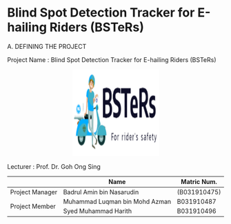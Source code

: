 # Blind Spot Detection Tracker for E-hailing Riders (BSTeRs)
A. DEFINING THE PROJECT

Project Name : Blind Spot Detection Tracker for E-hailing Riders (BSTeRs)
<p align="center">
  <img width="200" height="200" src="https://github.com/Harith98/blind-spot-detection-tracker/blob/main/logobster.png">
  <br>
</p>

Lecturer : Prof. Dr. Goh Ong Sing

<table>
    <thead>
        <tr>
            <th></th>
            <th>Name</th>
            <th>Matric Num.</th>
        </tr>
    </thead>
    <tbody>
        <tr>
            <td>Project Manager</td>
            <td>Badrul Amin bin Nasarudin </td>
            <td>(B031910475)</td>
        </tr>
        <tr>
            <td rowspan=3>Project Member</td>
            <td>Muhammad Luqman bin Mohd Azman</td>
            <td>B031910487</td>
        </tr>
        <tr>
            <td>Syed Muhammad Harith</td>
            <td>B031910496</td>
        </tr>
    </tbody>
</table>


